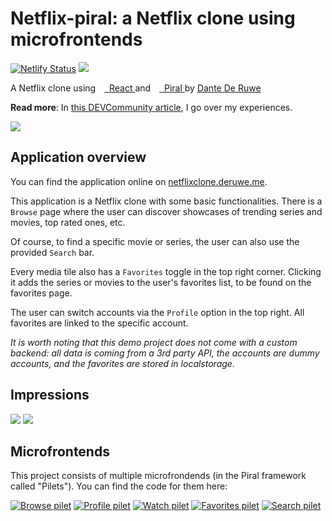 # Netflix-piral: a Netflix clone using microfrontends

[![Netlify Status](https://api.netlify.com/api/v1/badges/b392f8ac-0ec3-44e8-bf19-1bfda4a7dfbd/deploy-status)](https://app.netlify.com/sites/netflix-piral/deploys)
[![](https://img.shields.io/website?color=2b7489&style=flat-square&up_message=netflixclone.deruwe.me&url=https%3A%2F%2Fnetflixclone.deruwe.me)](https://netflixclone.deruwe.me)


<p>
    <span>A Netflix clone using</span>
    <span>
    <a target="_blank" href="https://reactjs.org">
        <img id="react-logo" src="https://i.imgur.com/gNxwwn1.png" height="10" />
        &nbsp;React
    </a>
    </span>
    <span className="text-lightgray">and</span>
    <span>
    <a target="_blank" href="https://piral.io">
        <img id="piral-logo" src="https://piral.io/logo-simple.f8667084.png" height="10" />
        &nbsp;Piral
    </a>
    </span>
    <span>by</span>
    <span>
    <a target="_blank" href="https://deruwe.me">
        Dante De Ruwe
    </a>
    </span>
</p>

**Read more**:  In [this DEVCommunity article](https://dev.to/dantederuwe/my-experiences-creating-a-netflix-clone-using-microfrontends-1n46), I go over my experiences.

[![](https://i.imgur.com/J63Qkfy.jpg)](https://netflix-piral.deruwe.me)


## Application overview

You can find the application online on [netflixclone.deruwe.me](https://netflixclone.deruwe.me). 

This application is a Netflix clone with some basic functionalities. There is a `Browse` page where the user can discover showcases of trending series and movies, top rated ones, etc. 

Of course, to find a specific movie or series, the user can also use the provided `Search` bar.

Every media tile also has a `Favorites` toggle in the top right corner. Clicking it adds the series or movies to the user's favorites list, to be found on the favorites page.

The user can switch accounts via the `Profile` option in the top right. All favorites are linked to the specific account.

*It is worth noting that this demo project does not come with a custom backend: all data is coming from a 3rd party API, the accounts are dummy accounts, and the favorites are stored in localstorage.*

## Impressions

<img src="https://media.giphy.com/media/9S16de4Yb3kSi1HMLx/giphy.gif"/>
<img src="https://media.giphy.com/media/rOa1PlSAnA4hgHV7z3/giphy.gif"/>

## Microfrontends
This project consists of multiple microfrondends (in the Piral framework called "Pilets"). You can find the code for them here:


[![Browse pilet](https://github-readme-stats.vercel.app/api/pin/?username=dantederuwe&repo=netflix-browse-pilet&theme=dark&icon_color=2B7489)](https://github.com/dantederuwe/netflix-browse-pilet)
[![Profile pilet](https://github-readme-stats.vercel.app/api/pin/?username=dantederuwe&repo=netflix-profile-pilet&theme=dark&icon_color=2B7489)](https://github.com/dantederuwe/netflix-profile-pilet)
[![Watch pilet](https://github-readme-stats.vercel.app/api/pin/?username=dantederuwe&repo=netflix-watch-pilet&theme=dark&icon_color=2B7489)](https://github.com/dantederuwe/netflix-watch-pilet)
[![Favorites pilet](https://github-readme-stats.vercel.app/api/pin/?username=dantederuwe&repo=netflix-favorites-pilet&theme=dark&icon_color=2B7489)](https://github.com/dantederuwe/netflix-favorites-pilet)
[![Search pilet](https://github-readme-stats.vercel.app/api/pin/?username=dantederuwe&repo=netflix-search-pilet&theme=dark&icon_color=2B7489)](https://github.com/dantederuwe/netflix-search-pilet)
